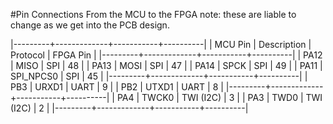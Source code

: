 #Pin Connections From the MCU to the FPGA
note: these are liable to change as we get into the PCB design.

|---------+-------------+-----------+----------|
| MCU Pin | Description | Protocol  | FPGA Pin |
|---------+-------------+-----------+----------|
| PA12    | MISO        | SPI       | 48       |
| PA13    | MOSI        | SPI       | 47       |
| PA14    | SPCK        | SPI       | 49       |
| PA11    | SPI_NPCS0   | SPI       | 45       |
|---------+-------------+-----------+----------|
| PB3     | URXD1       | UART      | 9        |
| PB2     | UTXD1       | UART      | 8        |
|---------+-------------+-----------+----------|
| PA4     | TWCK0       | TWI (I2C) | 3        |
| PA3     | TWD0        | TWI (I2C) | 2        |
|---------+-------------+-----------+----------|


